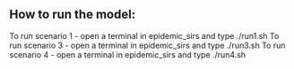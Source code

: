 ## How to run the model:
To run scenario 1 - open a terminal in epidemic_sirs and type ./run1.sh
To run scenario 3 - open a terminal in epidemic_sirs and type ./run3.sh
To run scenario 4 - open a terminal in epidemic_sirs and type ./run4.sh
